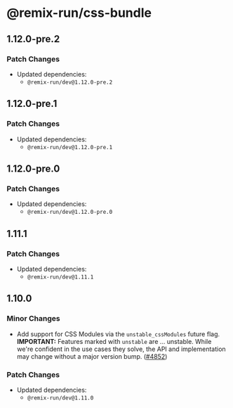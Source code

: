 # @remix-run/css-bundle

## 1.12.0-pre.2

### Patch Changes

- Updated dependencies:
  - `@remix-run/dev@1.12.0-pre.2`

## 1.12.0-pre.1

### Patch Changes

- Updated dependencies:
  - `@remix-run/dev@1.12.0-pre.1`

## 1.12.0-pre.0

### Patch Changes

- Updated dependencies:
  - `@remix-run/dev@1.12.0-pre.0`

## 1.11.1

### Patch Changes

- Updated dependencies:
  - `@remix-run/dev@1.11.1`

## 1.10.0

### Minor Changes

- Add support for CSS Modules via the `unstable_cssModules` future flag. **IMPORTANT:** Features marked with `unstable` are … unstable. While we're confident in the use cases they solve, the API and implementation may change without a major version bump. ([#4852](https://github.com/remix-run/remix/pull/4852))

### Patch Changes

- Updated dependencies:
  - `@remix-run/dev@1.11.0`
